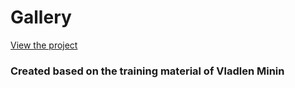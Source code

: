 # Gallery

[View the project](https://pixelcarnival.github.io/gallery/)

### Created based on the training material of Vladlen Minin
